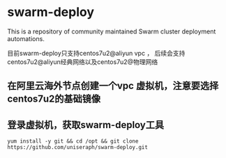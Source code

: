 # swarm-deploy

This is a repository of community maintained Swarm cluster deployment
automations.

目前swarm-deploy只支持centos7u2@aliyun vpc ， 后续会支持centos7u2@aliyun经典网络以及centos7u2@物理网络

## 在阿里云海外节点创建一个vpc 虚拟机，注意要选择 centos7u2的基础镜像

## 登录虚拟机，获取swarm-deploy工具

```
yum install -y git && cd /opt && git clone https://github.com/uniseraph/swarm-deploy.git 
```
